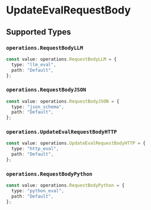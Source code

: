 # UpdateEvalRequestBody


## Supported Types

### `operations.RequestBodyLLM`

```typescript
const value: operations.RequestBodyLLM = {
  type: "llm_eval",
  path: "Default",
};
```

### `operations.RequestBodyJSON`

```typescript
const value: operations.RequestBodyJSON = {
  type: "json_schema",
  path: "Default",
};
```

### `operations.UpdateEvalRequestBodyHTTP`

```typescript
const value: operations.UpdateEvalRequestBodyHTTP = {
  type: "http_eval",
  path: "Default",
};
```

### `operations.RequestBodyPython`

```typescript
const value: operations.RequestBodyPython = {
  type: "python_eval",
  path: "Default",
};
```

